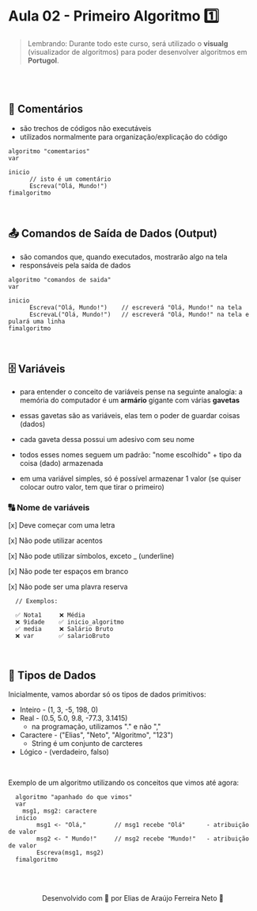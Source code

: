 # Aula 02 - Primeiro Algoritmo 1️⃣

> Lembrando: Durante todo este curso, será utilizado o **visualg** (visualizador de algoritmos) para poder desenvolver algoritmos em **Portugol**.

<br>

<br>

## 💬 **Comentários**

- são trechos de códigos não executáveis
- utilizados normalmente para organização/explicação do código

````
algoritmo "comemtarios" 
var

inicio
      // isto é um comentário
      Escreva("Olá, Mundo!")
fimalgoritmo
````

<br>

## 📤 **Comandos de Saída de Dados (Output)**

- são comandos que, quando executados, mostrarão algo na tela
- responsáveis pela saída de dados

````
algoritmo "comandos de saida"
var

inicio
      Escreva("Olá, Mundo!")    // escreverá "Olá, Mundo!" na tela
      EscrevaL("Olá, Mundo!")   // escreverá "Olá, Mundo!" na tela e pulará uma linha
fimalgoritmo
````

<br>

## 🗄 **Variáveis**

- para entender o conceito de variáveis pense na seguinte analogia:
a memória do computador é um **armário** gigante com várias **gavetas**

- essas gavetas são as variáveis, elas tem o poder de guardar coisas (dados)

- cada gaveta dessa possui um adesivo com seu nome

- todos esses nomes seguem um padrão: "nome escolhido" + tipo da coisa (dado) armazenada

- em uma variável simples, só é possível armazenar 1 valor (se quiser colocar outro valor, tem que tirar o primeiro)

### 🔠 **Nome de variáveis**

[x] Deve começar com uma letra

[x] Não pode utilizar acentos

[x] Não pode utilizar símbolos, exceto _ (underline)

[x] Não pode ter espaços em branco

[x] Não pode ser uma plavra reserva

````
  // Exemplos:
  
  ✅ Nota1     ❌ Média
  ❌ 9idade    ✅ inicio_algoritmo
  ✅ media     ❌ Salário Bruto
  ❌ var       ✅ salarioBruto 
````

<br>

## 🎲 **Tipos de Dados**

Inicialmente, vamos abordar só os tipos de dados primitivos:

- Inteiro - (1, 3, -5, 198, 0)
- Real - (0.5, 5.0, 9.8, -77.3, 3.1415)
  - na programação, utilizamos "." e não ","
- Caractere - ("Elias", "Neto", "Algoritmo", "123") 
  - String é um conjunto de carcteres
- Lógico - (verdadeiro, falso)

<br>

Exemplo de um algoritmo utilizando os conceitos que vimos até agora:
````
  algoritmo "apanhado do que vimos"
  var
    msg1, msg2: caractere
  inicio
        msg1 <- "Olá,"        // msg1 recebe "Olá"      - atribuição de valor
        msg2 <- " Mundo!"     // msg2 recebe "Mundo!"   - atribuição de valor
        Escreva(msg1, msg2) 
  fimalgoritmo
````

<br><br>

<p align="center"> Desenvolvido com 💙 por Elias de Araújo Ferreira Neto 👋 <p>